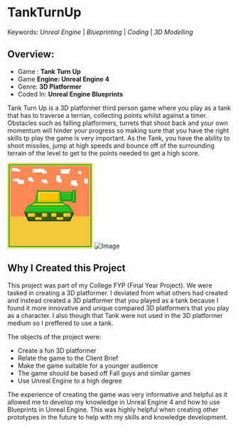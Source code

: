 # TankTurnUp
Keywords: *Unreal Engine* | *Blueprinting* | *Coding* | *3D Modelling*

## Overview:
- Game : **Tank Turn Up**
- Game **Engine: Unreal Engine 4**
- Genre: **3D Platformer**
- Coded In: **Unreal Engine Blueprints**

Tank Turn Up is a 3D platformer third person game where you play as a tank that has to traverse a terrian, collecting points whilst against a timer. Obstacles such as falling platformers, turrets that shoot back and your own momentum will hinder your progress so making sure that you have the right skills tp play the game is very important. As the Tank, you have the ability to shoot missiles, jump at high speeds and bounce off of the surrounding terrain of the level to get to the points needed to get a high score.

![Image](https://github.com/SageEkpang/TankTurnUp/blob/main/Tank.png)
![Image]()

## Why I Created this Project
This project was part of my College FYP (Final Year Project). We were tasked in creating a 3D platformer. I deviated from what others had created and instead created a 3D platformer that you played as a tank because I found it more innovative and unique compared 3D platformers that you play as a character. I also though that Tank were not used in the 3D platformer medium so I preffered to use a tank.

The objects of the project were:
- Create a fun 3D platformer
- Relate the game to the Client Brief
- Make the game suitable for a younger audience
- The game should be based off Fall guys and similar games
- Use Unreal Engine to a high degree

The experience of creating the game was very informative and helpful as it allowed me to develop my knowledge in Unreal Engine 4 and how to use Blueprints in Unreal Engine. This was highly helpful when creating other prototypes in the future to help with my skills and knowledge development.



